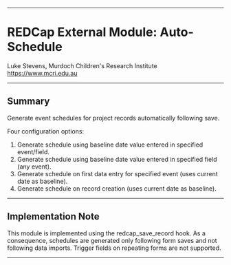 ********************************************************************************
# REDCap External Module: Auto-Schedule

Luke Stevens, Murdoch Children's Research Institute https://www.mcri.edu.au

********************************************************************************
## Summary

Generate event schedules for project records automatically following save. 

Four configuration options:
1. Generate schedule using baseline date value entered in specified event/field.
2. Generate schedule using baseline date value entered in specified field (any event).
3. Generate schedule on first data entry for specified event (uses current date as baseline).
4. Generate schedule on record creation (uses current date as baseline).

********************************************************************************
## Implementation Note

This module is implemented using the redcap_save_record hook. As a consequence, schedules are generated only following form saves and not following data imports.
Trigger fields on repeating forms are not supported.

********************************************************************************